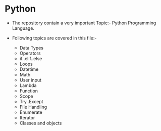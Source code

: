 # Python
- The repository contain a very important Topic:- Python Programming Language.

- Following topics are covered in this file:-
  * Data Types
  * Operators
  * if..elif..else
  * Loops
  * Datetime
  * Math
  * User input
  * Lambda
  * Function
  * Scope
  * Try..Except
  * File Handling
  * Enumerate
  * Iterator
  * Classes and objects

